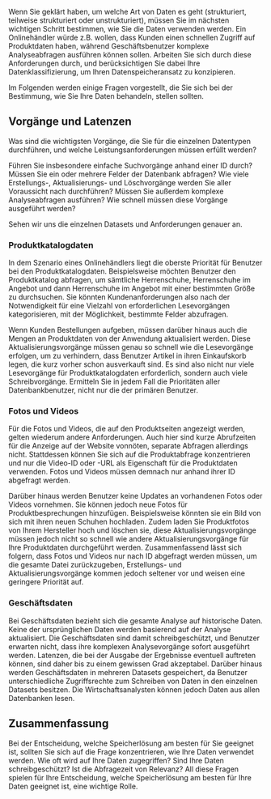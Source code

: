 Wenn Sie geklärt haben, um welche Art von Daten es geht (strukturiert, teilweise strukturiert oder unstrukturiert), müssen Sie im nächsten wichtigen Schritt bestimmen, wie Sie die Daten verwenden werden. Ein Onlinehändler würde z.B. wollen, dass Kunden einen schnellen Zugriff auf Produktdaten haben, während Geschäftsbenutzer komplexe Analyseabfragen ausführen können sollen. Arbeiten Sie sich durch diese Anforderungen durch, und berücksichtigen Sie dabei Ihre Datenklassifizierung, um Ihren Datenspeicheransatz zu konzipieren.

Im Folgenden werden einige Fragen vorgestellt, die Sie sich bei der Bestimmung, wie Sie Ihre Daten behandeln, stellen sollten.

## <a name="operations-and-latency"></a>Vorgänge und Latenzen

Was sind die wichtigsten Vorgänge, die Sie für die einzelnen Datentypen durchführen, und welche Leistungsanforderungen müssen erfüllt werden?

Führen Sie insbesondere einfache Suchvorgänge anhand einer ID durch? Müssen Sie ein oder mehrere Felder der Datenbank abfragen? Wie viele Erstellungs-, Aktualisierungs- und Löschvorgänge werden Sie aller Voraussicht nach durchführen? Müssen Sie außerdem komplexe Analyseabfragen ausführen? Wie schnell müssen diese Vorgänge ausgeführt werden?

Sehen wir uns die einzelnen Datasets und Anforderungen genauer an.

### <a name="product-catalog-data"></a>Produktkatalogdaten

In dem Szenario eines Onlinehändlers liegt die oberste Priorität für Benutzer bei den Produktkatalogdaten. Beispielsweise möchten Benutzer den Produktkatalog abfragen, um sämtliche Herrenschuhe, Herrenschuhe im Angebot und dann Herrenschuhe im Angebot mit einer bestimmten Größe zu durchsuchen. Sie könnten Kundenanforderungen also nach der Notwendigkeit für eine Vielzahl von erforderlichen Lesevorgängen kategorisieren, mit der Möglichkeit, bestimmte Felder abzufragen.

Wenn Kunden Bestellungen aufgeben, müssen darüber hinaus auch die Mengen an Produktdaten von der Anwendung aktualisiert werden. Diese Aktualisierungsvorgänge müssen genau so schnell wie die Lesevorgänge erfolgen, um zu verhindern, dass Benutzer Artikel in ihren Einkaufskorb legen, die kurz vorher schon ausverkauft sind. Es sind also nicht nur viele Lesevorgänge für Produktkatalogdaten erforderlich, sondern auch viele Schreibvorgänge. Ermitteln Sie in jedem Fall die Prioritäten aller Datenbankbenutzer, nicht nur die der primären Benutzer.

### <a name="photos-and-videos"></a>Fotos und Videos

Für die Fotos und Videos, die auf den Produktseiten angezeigt werden, gelten wiederum andere Anforderungen. Auch hier sind kurze Abrufzeiten für die Anzeige auf der Website vonnöten, separate Abfragen allerdings nicht. Stattdessen können Sie sich auf die Produktabfrage konzentrieren und nur die Video-ID oder -URL als Eigenschaft für die Produktdaten verwenden. Fotos und Videos müssen demnach nur anhand ihrer ID abgefragt werden.

Darüber hinaus werden Benutzer keine Updates an vorhandenen Fotos oder Videos vornehmen. Sie können jedoch neue Fotos für Produktbesprechungen hinzufügen. Beispielsweise könnten sie ein Bild von sich mit ihren neuen Schuhen hochladen. Zudem laden Sie Produktfotos von Ihrem Hersteller hoch und löschen sie, diese Aktualisierungsvorgänge müssen jedoch nicht so schnell wie andere Aktualisierungsvorgänge für Ihre Produktdaten durchgeführt werden. Zusammenfassend lässt sich folgern, dass Fotos und Videos nur nach ID abgefragt werden müssen, um die gesamte Datei zurückzugeben, Erstellungs- und Aktualisierungsvorgänge kommen jedoch seltener vor und weisen eine geringere Priorität auf.  

### <a name="business-data"></a>Geschäftsdaten

Bei Geschäftsdaten bezieht sich die gesamte Analyse auf historische Daten. Keine der ursprünglichen Daten werden basierend auf der Analyse aktualisiert. Die Geschäftsdaten sind damit schreibgeschützt, und Benutzer erwarten nicht, dass ihre komplexen Analysevorgänge sofort ausgeführt werden. Latenzen, die bei der Ausgabe der Ergebnisse eventuell auftreten können, sind daher bis zu einem gewissen Grad akzeptabel. Darüber hinaus werden Geschäftsdaten in mehreren Datasets gespeichert, da Benutzer unterschiedliche Zugriffsrechte zum Schreiben von Daten in den einzelnen Datasets besitzen. Die Wirtschaftsanalysten können jedoch Daten aus allen Datenbanken lesen.

## <a name="summary"></a>Zusammenfassung

Bei der Entscheidung, welche Speicherlösung am besten für Sie geeignet ist, sollten Sie sich auf die Frage konzentrieren, wie Ihre Daten verwendet werden. Wie oft wird auf Ihre Daten zugegriffen? Sind Ihre Daten schreibgeschützt? Ist die Abfragezeit von Relevanz? All diese Fragen spielen für Ihre Entscheidung, welche Speicherlösung am besten für Ihre Daten geeignet ist, eine wichtige Rolle.